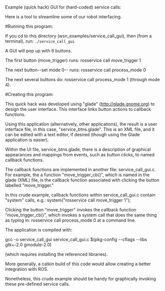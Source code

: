 Example (quick hack) GUI for (hard-coded) service calls:

Here is a tool to streamline some of our robot interfacing.

#Running this program:

If you cd to this directory (wsn_examples/service_call_gui), then (from a terminal), run: 
`./service_call_gui`

A GUI will pop up with 6 buttons.

The first button (move_trigger) runs: rosservice call move_trigger 1

The next button--set mode 0-- runs: rosservice call process_mode 0

The next several buttons do: rosservice call process_mode 1  (through mode 4).

#Creating this program:

This quick hack was developed using "glade" (http://glade.gnome.org) to design the user interface.
This interface links button actions to callback functions.  

Using this application (alternatively, other applications), the result is a user interface file, in this case, "service_btns.glade".  This is an XML file, and it can be edited with a text editor, if desired (though using the Glade application is easier).

Within the UI file, service_btns.glade, there is a description of graphical appearances and mappings from events, such as button clicks, to named callback functions.

The callback functions are implemented in another file: service_call_gui.c.  For example, the a function "move_trigger_cb()", which is named in the glade (XML) file, is the callback function associated with clicking the button labelled "move_trigger."  

In this crude example, callback functions within service_call_gui.c contain "system" calls, e.g.:
system("rosservice call move_trigger 1");

Clicking the button "move_trigger" invokes the callback function "move_trigger_cb()", which invokes a system call that does the same thing as typing in: rosservice call process_mode 0
at a command line.

The application is compiled with:

gcc -o service_call_gui service_call_gui.c $(pkg-config --cflags --libs gtk+-2.0 gmodule-2.0)

(which requires installing the referenced libraries).

More generally, a catkin build of this code would allow creating a better integration with ROS.

Nonetheless, this crude example should be handy for graphically invoking these pre-defined service calls.
